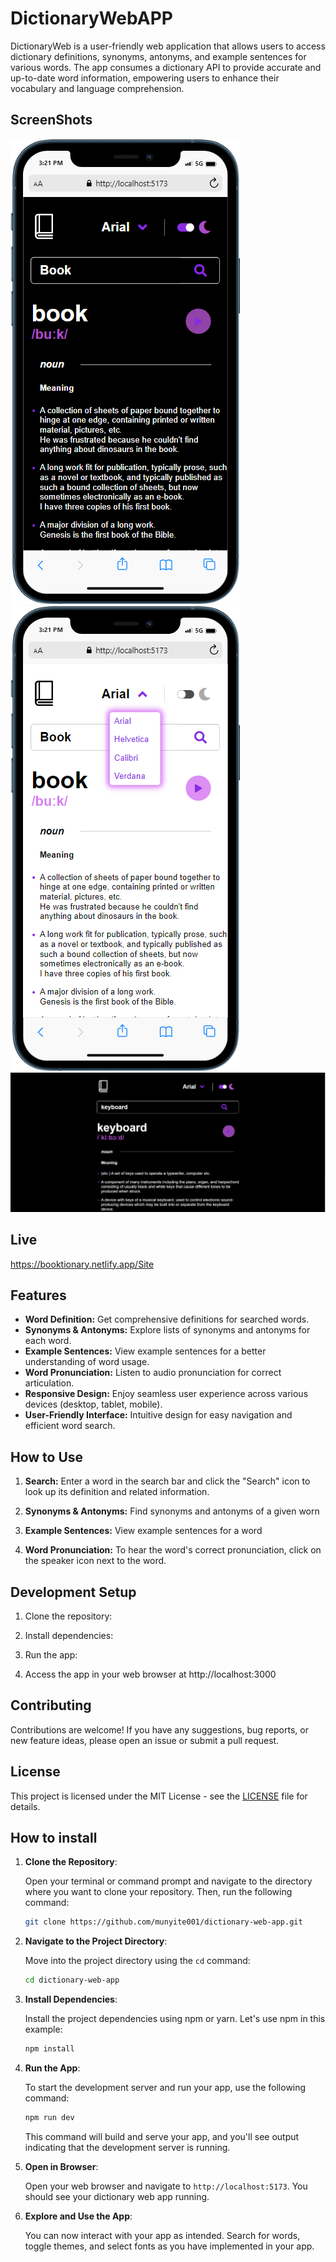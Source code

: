 # DictionaryWebAPP

DictionaryWeb is a user-friendly web application that allows users to access dictionary definitions, synonyms, antonyms, and example sentences for various words. The app consumes a dictionary API to provide accurate and up-to-date word information, empowering users to enhance their vocabulary and language comprehension.

## ScreenShots
![](./Screenshots/mobile.png)
![](./Screenshots/mobile-light.png)
![](./Screenshots/Desktop.png)

##  Live
https://booktionary.netlify.app/Site
## Features

- **Word Definition:** Get comprehensive definitions for searched words.
- **Synonyms & Antonyms:** Explore lists of synonyms and antonyms for each word.
- **Example Sentences:** View example sentences for a better understanding of word usage.
- **Word Pronunciation:** Listen to audio pronunciation for correct articulation.
- **Responsive Design:** Enjoy seamless user experience across various devices (desktop, tablet, mobile).
- **User-Friendly Interface:** Intuitive design for easy navigation and efficient word search.

## How to Use

1. **Search:** Enter a word in the search bar and click the "Search" icon to look up its definition and related information.

2. **Synonyms & Antonyms:** Find synonyms and antonyms of a given worn

3. **Example Sentences:** View example sentences for a word

4. **Word Pronunciation:** To hear the word's correct pronunciation, click on the speaker icon next to the word.

## Development Setup

1. Clone the repository:

2. Install dependencies:

3. Run the app:

4. Access the app in your web browser at http://localhost:3000

## Contributing

Contributions are welcome! If you have any suggestions, bug reports, or new feature ideas, please open an issue or submit a pull request.

## License

This project is licensed under the MIT License - see the [LICENSE](LICENSE) file for details.

## How to install
1. **Clone the Repository**:

   Open your terminal or command prompt and navigate to the directory where you want to clone your repository. Then, run the following command:

   ```bash
   git clone https://github.com/munyite001/dictionary-web-app.git
   ```

2. **Navigate to the Project Directory**:

   Move into the project directory using the `cd` command:

   ```bash
   cd dictionary-web-app
   ```

3. **Install Dependencies**:

   Install the project dependencies using npm or yarn. Let's use npm in this example:

   ```bash
   npm install
   ```

4. **Run the App**:

   To start the development server and run your app, use the following command:

   ```bash
   npm run dev
   ```

   This command will build and serve your app, and you'll see output indicating that the development server is running.

5. **Open in Browser**:

   Open your web browser and navigate to `http://localhost:5173`. You should see your dictionary web app running.

6. **Explore and Use the App**:

   You can now interact with your app as intended. Search for words, toggle themes, and select fonts as you have implemented in your app.